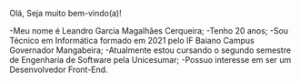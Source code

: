 Olá, Seja muito bem-vindo(a)!

-Meu nome é Leandro Garcia Magalhães Cerqueira;
-Tenho 20 anos;
-Sou Técnico em Informática formado em 2021 pelo IF Baiano Campus Governador Mangabeira;
-Atualmente estou cursando o segundo semestre de Engenharia de Software pela Unicesumar;
-Possuo interesse em ser um Desenvolvedor Front-End.


